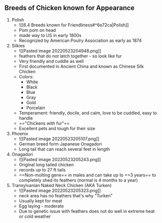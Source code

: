 ## Breeds of Chicken known for Appearance
1. Polish
	- ![[6.4 Breeds known for Friendliness#^6e72ca|Polish]]
	- Pom pom on head
	- made way to US in early 1800s
	- Recognized by American Poulry Association as early as 1874
2. Silkies
	- ![[Pasted image 20220523204948.png]]
	- feathers that do not latch together - so look like fur
	- Very friendly and cuddle as well
	- First documented in Ancient China and known as Chinese Silk Chicken
	- Colors:
		- White
		- Black
		- Blue
		- Gray
		- Gold
		- Porcelain
	- Temperament: friendly, docile, and calm, love to be cuddled, easy to handle
	- =="Chickens with fur"==
	- Excellent pets and tough for their size
3. Phoenix
	- ![[Pasted image 20220523205107.png]]
	- German breed form Japanese Onagadori
	- Long tail that can reach several feet in length
4. Onagadori
	- ![[Pasted image 20220523205243.png]]
	- Original long tailed chicken
	- records up to 27 ft tails
	- ==Non-molting gene== in males and can take up to ==3 years== to completely shed its feathers (normal is 4 months to a year)
5. Transylvanian Naked Neck Chicken (AKA Turken)
	- ![[Pasted image 20220523205323.png]]
	- neck area has no feathers that's why "Turken"
	- Usually kept for meat
	- Egg laying - moderate
	- Due to genetic issue with feathers does not do well in extreme heat or cold weather